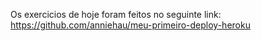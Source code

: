 Os exercicios de hoje foram feitos no seguinte link:
https://github.com/anniehau/meu-primeiro-deploy-heroku